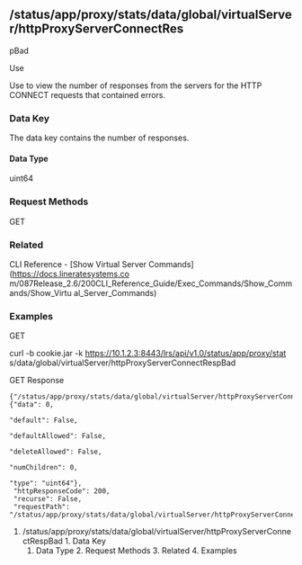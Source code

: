 ## /status/app/proxy/stats/data/global/virtualServer/httpProxyServerConnectRes
pBad

Use

Use to view the number of responses from the servers for the HTTP CONNECT
requests that contained errors.

### Data Key

The data key contains the number of responses.

#### Data Type

uint64

### Request Methods

GET

### Related

CLI Reference - [Show Virtual Server Commands](https://docs.lineratesystems.co
m/087Release_2.6/200CLI_Reference_Guide/Exec_Commands/Show_Commands/Show_Virtu
al_Server_Commands)

### Examples

GET

curl -b cookie.jar -k https://10.1.2.3:8443/lrs/api/v1.0/status/app/proxy/stat
s/data/global/virtualServer/httpProxyServerConnectRespBad

GET Response

    
    
    {"/status/app/proxy/stats/data/global/virtualServer/httpProxyServerConnectRespBad": {"data": 0,
                                                                                       "default": False,
                                                                                       "defaultAllowed": False,
                                                                                       "deleteAllowed": False,
                                                                                       "numChildren": 0,
                                                                                       "type": "uint64"},
     "httpResponseCode": 200,
     "recurse": False,
     "requestPath": "/status/app/proxy/stats/data/global/virtualServer/httpProxyServerConnectRespBad"}
    

  1. /status/app/proxy/stats/data/global/virtualServer/httpProxyServerConnectRespBad
    1. Data Key
      1. Data Type
    2. Request Methods
    3. Related
    4. Examples

